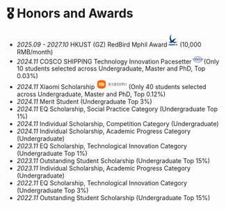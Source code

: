 # 🎖 Honors and Awards
- *2025.09 - 2027.10* HKUST (GZ) RedBird Mphil Award <img src='./images/RedBird.png' style='width: 1.5em;'> (10,000 RMB/month)
- *2024.11* COSCO SHIPPING Technology Innovation Pacesetter<img src='./images/cosco.png' style='width: 2.0em;'>(Only 10 students selected across Undergraduate, Master and PhD, Top 0.03%)
- *2024.11* Xiaomi Scholarship <img src='./images/xiaomi.png' style='width: 5em;'> (Only 40 students selected across Undergraduate, Master and PhD, Top 0.12%)
- *2024.11* Merit Student (Undergraduate Top 3%)
- *2024.11* EQ Scholarship, Social Practice Category (Undergraduate Top 1%)
- *2024.11* Individual Scholarship, Competition Category (Undergraduate)
- *2024.11* Individual Scholarship, Academic Progress Category (Undergraduate)
- *2023.11* EQ Scholarship, Technological Innovation Category (Undergraduate Top 1%)
- *2023.11* Outstanding Student Scholarship (Undergraduate Top 15%)
- *2023.11* Individual Scholarship, Academic Progress Category (Undergraduate)
- *2022.11* EQ Scholarship, Technological Innovation Category (Undergraduate Top 3%)
- *2022.11* Outstanding Student Scholarship (Undergraduate Top 15%)
